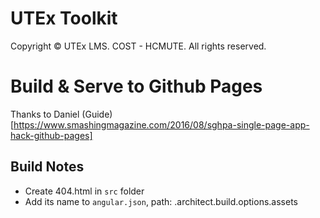 # UTEx Toolkit

Copyright © UTEx LMS. COST - HCMUTE. All rights reserved.

# Build & Serve to Github Pages

Thanks to Daniel (Guide)[https://www.smashingmagazine.com/2016/08/sghpa-single-page-app-hack-github-pages]

## Build Notes
- Create 404.html in `src` folder
- Add its name to `angular.json`, path: <pj-name>.architect.build.options.assets
